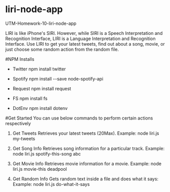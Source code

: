 # liri-node-app

UTM-Homework-10-liri-node-app

LIRI is like iPhone's SIRI. However, while SIRI is a Speech Interpretation and Recognition Interface, LIRI is a Language Interpretation and Recognition Interface. Use LIRI to get your latest tweets, find out about a song, movie, or just choose some random action from the random file.

#NPM Installs

- Twitter
  npm install twitter

- Spotify
  npm install --save node-spotify-api

- Request
  npm install request

- FS
  npm install fs

- DotEnv
  npm install dotenv

#Get Started
You can use below commands to perform certain actions respectively

1. Get Tweets
   Retrieves your latest tweets (20Max).
   Example: node liri.js my-tweets

2. Get Song Info
   Retrieves song information for a particular track.
   Example: node liri.js spotify-this-song abc

3. Get Movie Info
   Retrieves movie information for a movie.
   Example: node liri.js movie-this deadpool

4. Get Random Info
   Gets random text inside a file and does what it says:
   Example: node liri.js do-what-it-says

